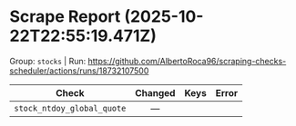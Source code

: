 # Scrape Report (2025-10-22T22:55:19.471Z)

Group: `stocks`  |  Run: https://github.com/AlbertoRoca96/scraping-checks-scheduler/actions/runs/18732107500

| Check | Changed | Keys | Error |
|---|:---:|:--|:--|
| `stock_ntdoy_global_quote` | — |  |  |
